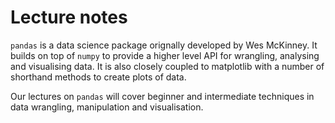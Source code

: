 # Lecture notes

`pandas` is a data science package orignally developed by Wes McKinney. It builds on top of `numpy` to provide a higher level API for wrangling, analysing and visualising data. It is also closely coupled to matplotlib with a number of shorthand methods to create plots of data.

Our lectures on `pandas` will cover beginner and intermediate techniques in data wrangling, manipulation and visualisation.

